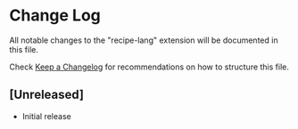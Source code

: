 # Change Log

All notable changes to the "recipe-lang" extension will be documented in this file.

Check [Keep a Changelog](http://keepachangelog.com/) for recommendations on how to structure this file.

## [Unreleased]

- Initial release